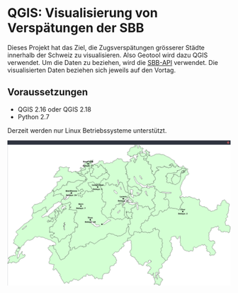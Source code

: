 # QGIS: Visualisierung von Verspätungen der SBB
Dieses Projekt hat das Ziel, die Zugsverspätungen grösserer Städte innerhalb der Schweiz zu visualisieren. Also Geotool wird dazu QGIS verwendet. Um die Daten zu beziehen, wird die [SBB-API](https://data.sbb.ch/explore/dataset/ist-daten-sbb/api/) verwendet. Die visualisierten Daten beziehen sich jeweils auf den Vortag.

## Voraussetzungen
* QGIS 2.16 oder QGIS 2.18
* Python 2.7

Derzeit werden nur Linux Betriebssysteme unterstützt.

![Verspätungen CH](delays.png)
